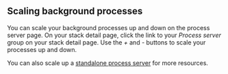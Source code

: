 <!-- usedin: [ _rails/deployment/proc-files-v1.md] -->


## Scaling background processes

You can scale your background processes up and down on the process server page. On your stack detail page, click the link to your _Process server_ group on your stack detail page. Use the _+_ and _-_ buttons to scale your processes up and down.

You can also scale up a [standalone process server](/managing-your-stack/scaling#process) for more resources.

